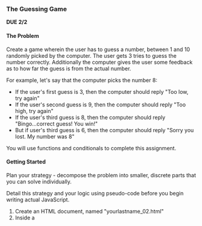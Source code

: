 ### The Guessing Game
**DUE 2/2**

#### The Problem

Create a game wherein the user has to guess a number, between 1 and 10 randomly picked by the computer. The user gets 3 tries to guess the number correctly. 
Additionally the computer gives the user some feedback as to how far the guess is from the actual number.

For example, let's say that the computer picks the number 8:
- If the user's first guess is 3, then the computer should reply "Too low, try again"
- If the user's second guess is 9, then the computer should reply "Too high, try again"
- If the user's third guess is 8, then the computer should reply "Bingo...correct guess! You win!"
- But if user's third guess is 6, then the computer should reply "Sorry you lost. My number was 8"

You will use functions and conditionals to complete this assignment.

#### Getting Started
Plan your strategy - decompose the problem into smaller, discrete parts that you can solve individually.

Detail this strategy and your logic using pseudo-code before you begin writing actual JavaScript.

1. Create an HTML document, named "yourlastname_02.html"
2. Inside a <script> tag, create a JavaScript program with the following:
    - Put a random number between 1 & 10 and assign it to a **const** variable
    - Create a function called **checkGuess()** that takes in 2 parameter i.e. the random number and the user's guess
      - This function will compare these 2 numbers and provide the apporiate feedback to the user (as shown above in the problem statement)
    - Use the **prompt()** function 3 times to get a reponse from the user and call the **checkGuess()** to verify the guesses
 3. **Bonus**: Can you stop the program if the users get the correct answer on the 1st or 2nd try?
    - HINT: You will have to use another varible the checks in the number has been guessed or not
   
You must submit your HTML file by uploading it to D2L *before class* on the due date

#### Submitting Your Work
You must submit a single HTML document containing your JavaScript code and a comment thoroughly to indicate your thought process - how you started to think of the problem, what steps you needed to take, what was important to focus on, etc..
